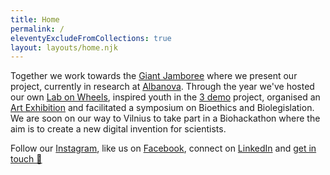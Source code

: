 ```yaml
---
title: Home
permalink: /
eleventyExcludeFromCollections: true
layout: layouts/home.njk
---
```


Together we work towards the [Giant Jamboree](https://2019.igem.org/Main_Page) where we present our project, currently in research at [Albanova](https://www.albanova.se/). Through the year we've hosted our own [Lab on Wheels](lab-on-wheels/), inspired youth in the [3 demo](3-demo/) project, organised an [Art Exhibition](art-exhibition/) and facilitated a symposium on Bioethics and Biolegislation. We are soon on our way to Vilnius to take part in a Biohackathon where the aim is to create a new digital invention for scientists.

Follow our [Instagram](https://instagram.com/igemstockholm), like us on [Facebook](https://facebook.com/igemstockholm), connect on [LinkedIn](https://linkedin.com/company/igemstockholm) and [get in touch 👋](info@igem.se)
